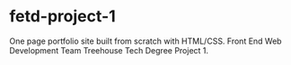 # fetd-project-1
One page portfolio site built from scratch with HTML/CSS. Front End Web Development Team Treehouse Tech Degree Project 1.


